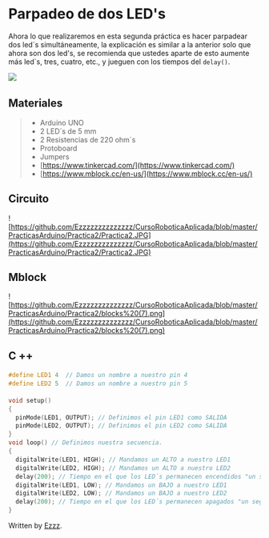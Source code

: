 # Parpadeo de dos LED's

Ahora lo que realizaremos en esta segunda práctica es hacer parpadear dos led´s simultáneamente, la explicación es similar a la anterior solo que ahora son dos led's, se recomienda que ustedes aparte de esto aumente más led´s, tres, cuatro, etc., y jueguen con los tiempos del ``delay()``.

![](https://media1.giphy.com/media/lQtw1JR5ULH0I/giphy.gif)

## Materiales
> - Arduino UNO
> - 2 LED´s de 5 mm
> - 2 Resistencias de 220 ohm´s 
> - Protoboard 
> - Jumpers
> - [https://www.tinkercad.com/](https://www.tinkercad.com/) 
> - [https://www.mblock.cc/en-us/](https://www.mblock.cc/en-us/)


## Circuito
![https://github.com/Ezzzzzzzzzzzzzz/CursoRoboticaAplicada/blob/master/PracticasArduino/Practica2/Practica2.JPG](https://github.com/Ezzzzzzzzzzzzzz/CursoRoboticaAplicada/blob/master/PracticasArduino/Practica2/Practica2.JPG)

## Mblock
![https://github.com/Ezzzzzzzzzzzzzz/CursoRoboticaAplicada/blob/master/PracticasArduino/Practica2/blocks%20(7).png](https://github.com/Ezzzzzzzzzzzzzz/CursoRoboticaAplicada/blob/master/PracticasArduino/Practica2/blocks%20(7).png)

## C ++
```c
#define LED1 4	// Damos un nombre a nuestro pin 4
#define LED2 5	// Damos un nombre a nuestro pin 5

void setup()
{
  pinMode(LED1, OUTPUT); // Definimos el pin LED1 como SALIDA
  pinMode(LED2, OUTPUT); // Definimos el pin LED2 como SALIDA
}
void loop() // Definimos nuestra secuencia.
{
  digitalWrite(LED1, HIGH); // Mandamos un ALTO a nuestro LED1
  digitalWrite(LED2, HIGH); // Mandamos un ALTO a nuestro LED2
  delay(200); // Tiempo en el que los LED´s permanecen encendidos "un segundo".
  digitalWrite(LED1, LOW); // Mandamos un BAJO a nuestro LED1
  digitalWrite(LED2, LOW); // Mandamos un BAJO a nuestro LED2
  delay(200); // Tiempo en el que los LED´s permanecen apagados "un segundo".
}
```

Written by  [Ezzz](https://ezzzzzzzzzzzzzz.github.io/).
<!--stackedit_data:
eyJoaXN0b3J5IjpbNTE0MDE3MDMxLC0yNjUyMjE1MDYsMTM0OT
k3MDE0Miw3OTc1Mjc2MDAsNTM3NTg5NzksLTEyMzE2NzYxNTAs
MzU2NzYwNTU0LC0yMDg0NDUzNzMxLC0xNDI0MzY1OTI2LC03Mz
A3OTc4NjRdfQ==
-->